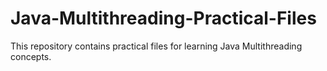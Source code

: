 # Java-Multithreading-Practical-Files
This repository contains practical files for learning Java Multithreading concepts.
